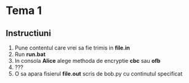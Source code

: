# Tema 1

## Instructiuni

1. Pune contentul care vrei sa fie trimis in **file.in**
2. Run **run.bat**
3. In consola **Alice** alege methoda de encryptie **cbc** sau **ofb**
4. ???
5. O sa apara fisierul **file.out** scris de bob.py cu continutul specificat
